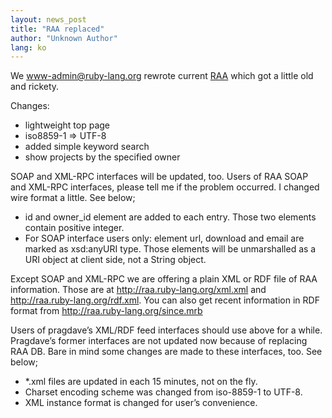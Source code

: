 ```yaml
---
layout: news_post
title: "RAA replaced"
author: "Unknown Author"
lang: ko
---
```


We www-admin@ruby-lang.org rewrote current [RAA][1] which got a little
old and rickety.

Changes:

* lightweight top page
* iso8859-1 =&gt; UTF-8
* added simple keyword search
* show projects by the specified owner

SOAP and XML-RPC interfaces will be updated, too. Users of RAA SOAP and
XML-RPC interfaces, please tell me if the problem occurred. I changed
wire format a little. See below;

* id and owner\_id element are added to each entry. Those two elements
  contain positive integer.
* For SOAP interface users only: element url, download and email are
  marked as xsd:anyURI type. Those elements will be unmarshalled as a
  URI object at client side, not a String object.

Except SOAP and XML-RPC we are offering a plain XML or RDF file of RAA
information. Those are at http://raa.ruby-lang.org/xml.xml and
http://raa.ruby-lang.org/rdf.xml. You can also get recent information in
RDF format from http://raa.ruby-lang.org/since.mrb

Users of pragdave’s XML/RDF feed interfaces should use above for a
while. Pragdave’s former interfaces are not updated now because of
replacing RAA DB. Bare in mind some changes are made to these
interfaces, too. See below;

* \*.xml files are updated in each 15 minutes, not on the fly.
* Charset encoding scheme was changed from iso-8859-1 to UTF-8.
* XML instance format is changed for user’s convenience.



[1]: http://raa.ruby-lang.org/
